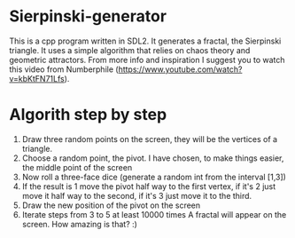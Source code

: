 # Sierpinski-generator
This is a cpp program written in SDL2. It generates a fractal, the Sierpinski triangle. It uses a simple algorithm that relies on chaos theory and geometric attractors. From more info and inspiration I suggest you to watch this video from Numberphile (https://www.youtube.com/watch?v=kbKtFN71Lfs).

# Algorith step by step
 1) Draw three random points on the screen, they will be the vertices of a triangle.
 2) Choose a random point, the pivot. I have chosen, to make things easier, the middle point of the screen
 3) Now roll a three-face dice (generate a random int from the interval [1,3])
 4) If the result is 1 move the pivot half way to the first vertex, if it's 2 just move it half way to the second, if it's 3 just           move it to the third.
 5) Draw the new position of the pivot on the screen
 6) Iterate steps from 3 to 5 at least 10000 times
A fractal will appear on the screen. How amazing is that? :)
